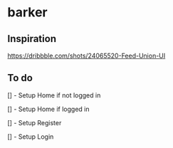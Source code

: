 # barker

## Inspiration

https://dribbble.com/shots/24065520-Feed-Union-UI

## To do

[] - Setup Home if not logged in

[] - Setup Home if logged in

[] - Setup Register

[] - Setup Login
